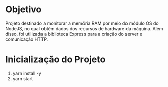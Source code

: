 # Objetivo
Projeto destinado a monitorar a memória RAM por meio do módulo OS do NodeJS, no qual obtém dados dos recursos de hardware da máquina. Além disso, foi utilizada a biblioteca Express para a criação do server e comunicação HTTP.

# Inicialização do Projeto
1. yarn install -y
2. yarn start

